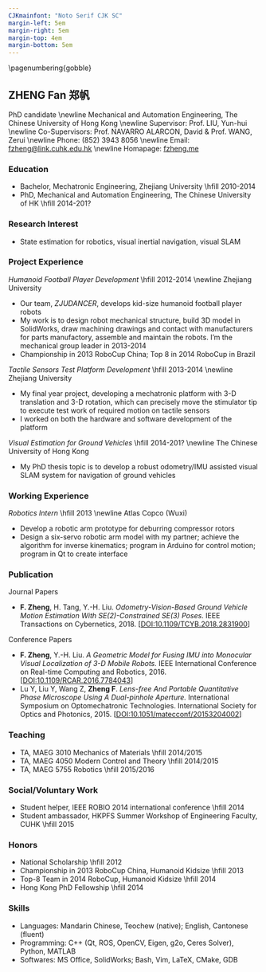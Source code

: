 ```yaml
---
CJKmainfont: "Noto Serif CJK SC"
margin-left: 5em
margin-right: 5em
margin-top: 4em
margin-bottom: 5em
---
```


\pagenumbering{gobble}

## ZHENG Fan 郑帆

PhD candidate \newline
Mechanical and Automation Engineering, The Chinese University of Hong Kong \newline
Supervisor: Prof. LIU, Yun-hui \newline
Co-Supervisors: Prof. NAVARRO ALARCON, David & Prof. WANG, Zerui \newline
Phone: (852) 3943 8056 \newline
Email: [fzheng@link.cuhk.edu.hk](mailto:fzheng@link.cuhk.edu.hk) \newline
Homapage: [fzheng.me](http://fzheng.me)

### Education

- Bachelor, Mechatronic Engineering, Zhejiang University \hfill 2010-2014
- PhD, Mechanical and Automation Engineering, The Chinese University of HK \hfill 2014-201?

### Research Interest

- State estimation for robotics, visual inertial navigation, visual SLAM

### Project Experience

_Humanoid Football Player Development_ \hfill 2012-2014 \newline
Zhejiang University

- Our team, _ZJUDANCER_, develops kid-size humanoid football player robots
- My work is to design robot mechanical structure, build 3D model in SolidWorks, draw
machining drawings and contact with manufacturers for parts manufactory, assemble and
maintain the robots. I’m the mechanical group leader in 2013-2014
- Championship in 2013 RoboCup China; Top 8 in 2014 RoboCup in Brazil

_Tactile Sensors Test Platform Development_ \hfill 2013-2014 \newline
Zhejiang University

- My final year project, developing a mechatronic platform with 3-D translation and 3-D rotation, which can
precisely move the stimulator tip to execute test work of required motion on tactile sensors
- I worked on both the hardware and software development of the platform

_Visual Estimation for Ground Vehicles_ \hfill 2014-201? \newline
The Chinese University of Hong Kong

- My PhD thesis topic is to develop a robust odometry/IMU assisted visual SLAM system for
navigation of ground vehicles


### Working Experience

_Robotics Intern_ \hfill 2013 \newline
Atlas Copco (Wuxi)

- Develop a robotic arm prototype for deburring compressor rotors
- Design a six-servo robotic arm model with my partner; achieve the algorithm for inverse
kinematics; program in Arduino for control motion; program in Qt to create interface

### Publication

Journal Papers

* __F. Zheng__, H. Tang, Y.-H. Liu. _Odometry-Vision-Based Ground Vehicle Motion Estimation With SE(2)-Constrained SE(3) Poses_. IEEE Transactions on Cybernetics, 2018. \[[DOI:10.1109/TCYB.2018.2831900](https://doi.org/10.1109/TCYB.2018.2831900)\]

Conference Papers

* __F. Zheng__, Y.-H. Liu. _A Geometric Model for Fusing IMU into Monocular Visual Localization of 3-D Mobile Robots._ IEEE International Conference on Real-time Computing and Robotics, 2016. \[[DOI:10.1109/RCAR.2016.7784043](https://doi.org/10.1109/RCAR.2016.7784043)\]
* Lu Y, Liu Y, Wang Z, __Zheng F__. _Lens-free And Portable Quantitative Phase Microscope Using A Dual-pinhole Aperture._ International Symposium on Optomechatronic Technologies. International Society for Optics and Photonics, 2015. \[[DOI:10.1051/matecconf/20153204002](https://doi.org/10.1051/matecconf/20153204002)\]


### Teaching

- TA, MAEG 3010 Mechanics of Materials \hfill 2014/2015
- TA, MAEG 4050 Modern Control and Theory \hfill 2014/2015
- TA, MAEG 5755 Robotics \hfill 2015/2016

### Social/Voluntary Work

- Student helper, IEEE ROBIO 2014 international conference \hfill 2014
- Student ambassador, HKPFS Summer Workshop of Engineering Faculty, CUHK \hfill 2015

### Honors

- National Scholarship \hfill 2012
- Championship in 2013 RoboCup China, Humanoid Kidsize \hfill 2013
- Top-8 Team in 2014 RoboCup, Humanoid Kidsize \hfill 2014
- Hong Kong PhD Fellowship \hfill 2014

### Skills

- Languages: Mandarin Chinese, Teochew (native); English, Cantonese (fluent)
- Programming: C++ (Qt, ROS, OpenCV, Eigen, g2o, Ceres Solver), Python, MATLAB
- Softwares: MS Office, SolidWorks; Bash, Vim, LaTeX, CMake, GDB
